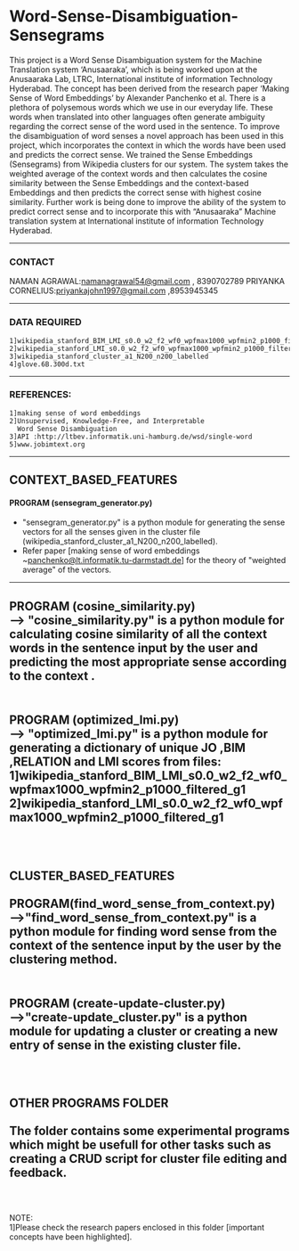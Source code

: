 # Word-Sense-Disambiguation-Sensegrams

This project is a Word Sense Disambiguation system for the Machine Translation system ‘Anusaaraka’, which is being worked upon at the Anusaaraka Lab, LTRC, International institute of information Technology Hyderabad. The concept has been derived from the research paper ‘Making Sense of Word Embeddings’ by Alexander Panchenko et al.
There is a plethora of polysemous words which we use in our everyday life. These words when translated into other languages often generate ambiguity regarding the correct sense of the word used in the sentence. To improve the disambiguation of word senses a novel approach has been used in this project, which incorporates the context in which the words have been used and predicts the correct sense. We trained the Sense Embeddings (Sensegrams) from Wikipedia clusters for our system. The system takes the weighted average of the context words and then calculates the cosine similarity between the Sense Embeddings and the context-based Embeddings and then predicts the correct sense with highest cosine similarity. Further work is being done to improve the ability of the system to predict correct sense and to incorporate this with “Anusaaraka” Machine translation system at International institute of information Technology Hyderabad.

---------------------------------------------------------------------------------
### CONTACT

NAMAN AGRAWAL:namanagrawal54@gmail.com , 8390702789
PRIYANKA CORNELIUS:priyankajohn1997@gmail.com ,8953945345

----------------------------------------------------------------------------------
### DATA REQUIRED
```
1]wikipedia_stanford_BIM_LMI_s0.0_w2_f2_wf0_wpfmax1000_wpfmin2_p1000_filtered_g1
2]wikipedia_stanford_LMI_s0.0_w2_f2_wf0_wpfmax1000_wpfmin2_p1000_filtered_g1
3]wikipedia_stanford_cluster_a1_N200_n200_labelled
4]glove.6B.300d.txt
```
----------------------------------------------------------------------------------

### REFERENCES:
```
1]making sense of word embeddings
2]Unsupervised, Knowledge-Free, and Interpretable
  Word Sense Disambiguation
3]API :http://ltbev.informatik.uni-hamburg.de/wsd/single-word
5]www.jobimtext.org
```
----------------------------------------------------------------------------------

## CONTEXT_BASED_FEATURES
#### PROGRAM (sensegram_generator.py)
* "sensegram_generator.py" is a python module for generating the sense vectors for all the senses given in the cluster file (wikipedia_stanford_cluster_a1_N200_n200_labelled).
* Refer paper [making sense of word embeddings ~panchenko@lt.informatik.tu-darmstadt.de] for the theory of "weighted average" of the vectors.

----------------------------------------------------------------------------------
PROGRAM (cosine_similarity.py)<br>
--> "cosine_similarity.py" is a python module for calculating cosine similarity of all the context words in the sentence input by the user and predicting the most appropriate sense according to the context .<br><br>
----------------------------------------------------------------------------------
PROGRAM (optimized_lmi.py)<br>
--> "optimized_lmi.py" is a python module for generating a dictionary of unique JO ,BIM ,RELATION and LMI scores from files: 1]wikipedia_stanford_BIM_LMI_s0.0_w2_f2_wf0_wpfmax1000_wpfmin2_p1000_filtered_g1
2]wikipedia_stanford_LMI_s0.0_w2_f2_wf0_wpfmax1000_wpfmin2_p1000_filtered_g1<br><br>
----------------------------------------------------------------------------------

<br>CLUSTER_BASED_FEATURES<br><br>
PROGRAM(find_word_sense_from_context.py)<br>
-->"find_word_sense_from_context.py" is a python module for finding word sense from the context of the sentence input by the user by the clustering method.<br><br>
-----------------------------------------------------------------------------------
PROGRAM (create-update-cluster.py)<br>
-->"create-update_cluster.py" is a python module for updating a cluster or creating a new entry of sense in the existing cluster file.<br><br>
------------------------------------------------------------------------------------
<br>OTHER PROGRAMS FOLDER<br><br>
The folder contains some experimental programs which might be usefull for other tasks such as creating a CRUD script for cluster file editing and feedback.<br><br>
------------------------------------------------------------------------------------- 
<br>NOTE:<br>
1]Please check the research papers enclosed in this folder [important concepts have been highlighted].


